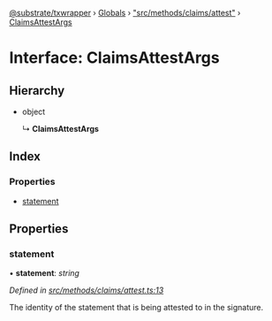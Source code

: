 [@substrate/txwrapper](../README.md) › [Globals](../globals.md) › ["src/methods/claims/attest"](../modules/_src_methods_claims_attest_.md) › [ClaimsAttestArgs](_src_methods_claims_attest_.claimsattestargs.md)

# Interface: ClaimsAttestArgs

## Hierarchy

* object

  ↳ **ClaimsAttestArgs**

## Index

### Properties

* [statement](_src_methods_claims_attest_.claimsattestargs.md#statement)

## Properties

###  statement

• **statement**: *string*

*Defined in [src/methods/claims/attest.ts:13](https://github.com/paritytech/txwrapper/blob/2c5feb3/src/methods/claims/attest.ts#L13)*

The identity of the statement that is being attested to in the signature.
